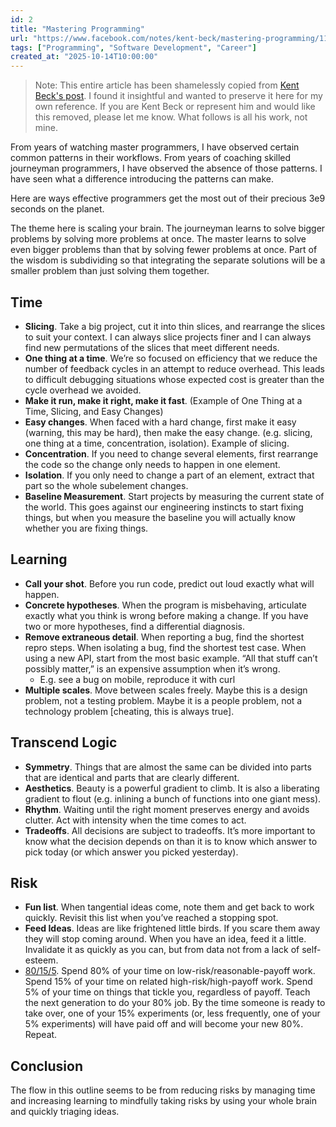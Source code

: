 ```yaml
---
id: 2
title: "Mastering Programming"
url: "https://www.facebook.com/notes/kent-beck/mastering-programming/1184427814923414/"
tags: ["Programming", "Software Development", "Career"]
created_at: "2025-10-14T10:00:00"
---
```


> Note: This entire article has been shamelessly copied from [Kent Beck's post](https://www.facebook.com/notes/kent-beck/mastering-programming/1184427814923414/). I found it insightful and wanted to preserve it here for my own reference. If you are Kent Beck or represent him and would like this removed, please let me know. What follows is all his work, not mine.

From years of watching master programmers, I have observed certain common patterns in their workflows. From years of coaching skilled journeyman programmers, I have observed the absence of those patterns. I have seen what a difference introducing the patterns can make.

Here are ways effective programmers get the most out of their precious 3e9 seconds on the planet.

The theme here is scaling your brain. The journeyman learns to solve bigger problems by solving more problems at once. The master learns to solve even bigger problems than that by solving fewer problems at once. Part of the wisdom is subdividing so that integrating the separate solutions will be a smaller problem than just solving them together.

## **Time**

- **Slicing**. Take a big project, cut it into thin slices, and rearrange the slices to suit your context. I can always slice projects finer and I can always find new permutations of the slices that meet different needs.
- **One thing at a time**. We’re so focused on efficiency that we reduce the number of feedback cycles in an attempt to reduce overhead. This leads to difficult debugging situations whose expected cost is greater than the cycle overhead we avoided.
- **Make it run, make it right, make it fast**. (Example of One Thing at a Time, Slicing, and Easy Changes)
- **Easy changes**. When faced with a hard change, first make it easy (warning, this may be hard), then make the easy change. (e.g. slicing, one thing at a time, concentration, isolation). Example of slicing.
- **Concentration**. If you need to change several elements, first rearrange the code so the change only needs to happen in one element.
- **Isolation**. If you only need to change a part of an element, extract that part so the whole subelement changes.
- **Baseline Measurement**. Start projects by measuring the current state of the world. This goes against our engineering instincts to start fixing things, but when you measure the baseline you will actually know whether you are fixing things.

## **Learning**

- **Call your shot**. Before you run code, predict out loud exactly what will happen.
- **Concrete hypotheses**. When the program is misbehaving, articulate exactly what you think is wrong before making a change. If you have two or more hypotheses, find a differential diagnosis.
- **Remove extraneous detail**. When reporting a bug, find the shortest repro steps. When isolating a bug, find the shortest test case. When using a new API, start from the most basic example. “All that stuff can’t possibly matter,” is an expensive assumption when it’s wrong.
    - E.g. see a bug on mobile, reproduce it with curl
- **Multiple scales**. Move between scales freely. Maybe this is a design problem, not a testing problem. Maybe it is a people problem, not a technology problem [cheating, this is always true].

## **Transcend Logic**

- **Symmetry**. Things that are almost the same can be divided into parts that are identical and parts that are clearly different.
- **Aesthetics**. Beauty is a powerful gradient to climb. It is also a liberating gradient to flout (e.g. inlining a bunch of functions into one giant mess).
- **Rhythm**. Waiting until the right moment preserves energy and avoids clutter. Act with intensity when the time comes to act.
- **Tradeoffs**. All decisions are subject to tradeoffs. It’s more important to know what the decision depends on than it is to know which answer to pick today (or which answer you picked yesterday).

## **Risk**

- **Fun list**. When tangential ideas come, note them and get back to work quickly. Revisit this list when you’ve reached a stopping spot.
- **Feed Ideas**. Ideas are like frightened little birds. If you scare them away they will stop coming around. When you have an idea, feed it a little. Invalidate it as quickly as you can, but from data not from a lack of self-esteem.
- [80/15/5](https://www.facebook.com/notes/kent-beck/fresh-work-80155/1186004658099063). Spend 80% of your time on low-risk/reasonable-payoff work. Spend 15% of your time on related high-risk/high-payoff work. Spend 5% of your time on things that tickle you, regardless of payoff. Teach the next generation to do your 80% job. By the time someone is ready to take over, one of your 15% experiments (or, less frequently, one of your 5% experiments) will have paid off and will become your new 80%. Repeat.

## **Conclusion**

The flow in this outline seems to be from reducing risks by managing time and increasing learning to mindfully taking risks by using your whole brain and quickly triaging ideas.